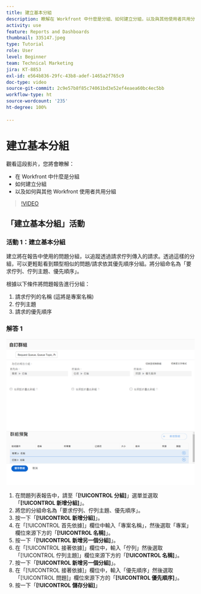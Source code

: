 ```yaml
---
title: 建立基本分組
description: 瞭解在 Workfront 中什麼是分組、如何建立分組，以及與其他使用者共用分組。
activity: use
feature: Reports and Dashboards
thumbnail: 335147.jpeg
type: Tutorial
role: User
level: Beginner
team: Technical Marketing
jira: KT-8853
exl-id: e564b836-29fc-43b8-adef-1465a2f765c9
doc-type: video
source-git-commit: 2c9e57b8f85c74061bd3e52ef4eaea60bc4ec5bb
workflow-type: ht
source-wordcount: '235'
ht-degree: 100%

---
```


# 建立基本分組

觀看這段影片，您將會瞭解：

* 在 Workfront 中什麼是分組
* 如何建立分組
* 以及如何與其他 Workfront 使用者共用分組

>[!VIDEO](https://video.tv.adobe.com/v/3449826/?quality=12&learn=on&captions=chi_hant)

## 「建立基本分組」活動


### 活動 1：建立基本分組

建立將在報告中使用的問題分組，以追蹤透過請求佇列傳入的請求。透過這樣的分組，可以更輕鬆看到類型相似的問題/請求依其優先順序分組。將分組命名為「要求佇列、佇列主題、優先順序」。

根據以下條件將問題報告進行分組：

1. 請求佇列的名稱 (這將是專案名稱)
1. 佇列主題
1. 請求的優先順序

### 解答 1

![影像顯示建立新分組的畫面](assets/grouping-exercise.png)

1. 在問題列表報告中，請至「**[!UICONTROL 分組]**」選單並選取「**[!UICONTROL 新增分組]**」。
1. 將您的分組命名為「要求佇列、佇列主題、優先順序」。
1. 按一下「**[!UICONTROL 新增分組]**」。
1. 在「[!UICONTROL 首先依據]」欄位中輸入「專案名稱」，然後選取「專案」欄位來源下方的「**[!UICONTROL 名稱]**」。
1. 按一下「**[!UICONTROL 新增另一個分組]**」。
1. 在「[!UICONTROL 接著依據]」欄位中，輸入「佇列」然後選取「[!UICONTROL 佇列主題]」欄位來源下方的「**[!UICONTROL 名稱]**」。
1. 按一下「**[!UICONTROL 新增另一個分組]**」。
1. 在「[!UICONTROL 接著依據]」欄位中，輸入「優先順序」然後選取「[!UICONTROL 問題]」欄位來源下方的「**[!UICONTROL 優先順序]**」。
1. 按一下「**[!UICONTROL 儲存分組]**」
